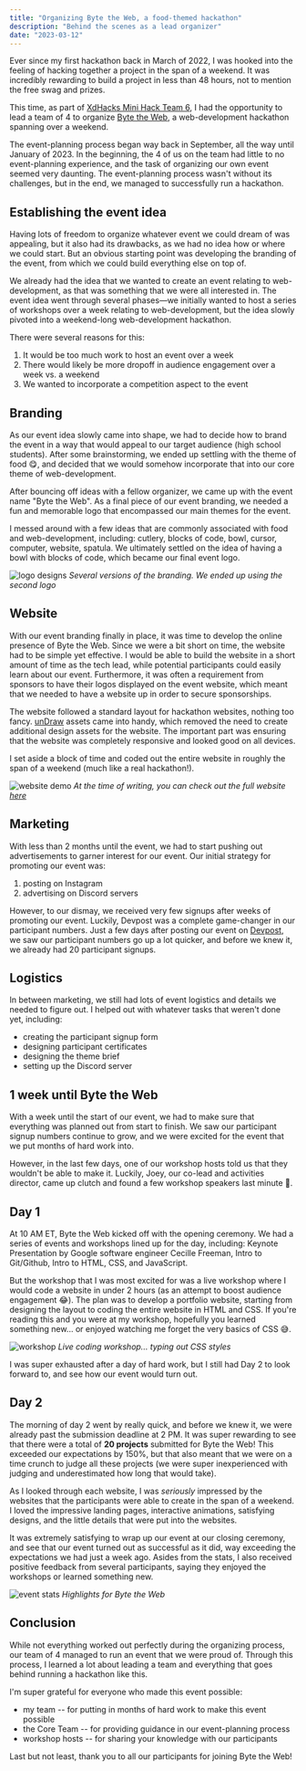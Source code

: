 ```yaml
---
title: "Organizing Byte the Web, a food-themed hackathon"
description: "Behind the scenes as a lead organizer"
date: "2023-03-12"
---
```


Ever since my first hackathon back in March of 2022, I was hooked into the feeling of hacking together a project in the span of a weekend. It was incredibly rewarding to build a project in less than 48 hours, not to mention the free swag and prizes.

This time, as part of [XdHacks Mini Hack Team 6](https://mini.xdhacks.com/), I had the opportunity to lead a team of 4 to organize [Byte the Web](https://mini.xdhacks.com/hackteam6/byte-the-web), a web-development hackathon spanning over a weekend.

The event-planning process began way back in September, all the way until January of 2023. In the beginning, the 4 of us on the team had little to no event-planning experience, and the task of organizing our own event seemed very daunting. The event-planning process wasn't without its challenges, but in the end, we managed to successfully run a hackathon.

## Establishing the event idea

Having lots of freedom to organize whatever event we could dream of was appealing, but it also had its drawbacks, as we had no idea how or where we could start. But an obvious starting point was developing the branding of the event, from which we could build everything else on top of.

We already had the idea that we wanted to create an event relating to web-development, as that was something that we were all interested in. The event idea went through several phases—we initially wanted to host a series of workshops over a week relating to web-development, but the idea slowly pivoted into a weekend-long web-development hackathon. 

There were several reasons for this:
1. It would be too much work to host an event over a week
2. There would likely be more dropoff in audience engagement over a week vs. a weekend
3. We wanted to incorporate a competition aspect to the event

## Branding

As our event idea slowly came into shape, we had to decide how to brand the event in a way that would appeal to our target audience (high school students). After some brainstorming, we ended up settling with the theme of food 😋, and decided that we would somehow incorporate that into our core theme of web-development.

After bouncing off ideas with a fellow organizer, we came up with the event name "Byte the Web". As a final piece of our event branding, we needed a fun and memorable logo that encompassed our main themes for the event.

I messed around with a few ideas that are commonly associated with food and web-development, including: cutlery, blocks of code, bowl, cursor, computer, website, spatula. We ultimately settled on the idea of having a bowl with blocks of code, which became our final event logo.

![logo designs](/images/writing/byte-the-web/logodesigns.png)
*Several versions of the branding. We ended up using the second logo*

## Website

With our event branding finally in place, it was time to develop the online presence of Byte the Web. Since we were a bit short on time, the website had to be simple yet effective. I would be able to build the website in a short amount of time as the tech lead, while potential participants could easily learn about our event. Furthermore, it was often a requirement from sponsors to have their logos displayed on the event website, which meant that we needed to have a website up in order to secure sponsorships.

The website followed a standard layout for hackathon websites, nothing too fancy. [unDraw](https://undraw.co/) assets came into handy, which removed the need to create additional design assets for the website. The important part was ensuring that the website was completely responsive and looked good on all devices. 

I set aside a block of time and coded out the entire website in roughly the span of a weekend (much like a real hackathon!).

![website demo](/images/writing/byte-the-web/website.gif)
*At the time of writing, you can check out the full website [here](https://mini.xdhacks.com/hackteam6/byte-the-web)*

## Marketing

With less than 2 months until the event, we had to start pushing out advertisements to garner interest for our event. Our initial strategy for promoting our event was:
1. posting on Instagram
2. advertising on Discord servers

However, to our dismay, we received very few signups after weeks of promoting our event. Luckily, Devpost was a complete game-changer in our participant numbers. Just a few days after posting our event on [Devpost](https://byte-the-web.devpost.com/), we saw our participant numbers go up a lot quicker, and before we knew it, we already had 20 participant signups. 

## Logistics

In between marketing, we still had lots of event logistics and details we needed to figure out. I helped out with whatever tasks that weren't done yet, including:
- creating the participant signup form
- designing participant certificates
- designing the theme brief
- setting up the Discord server

## 1 week until Byte the Web

With a week until the start of our event, we had to make sure that everything was planned out from start to finish. We saw our participant signup numbers continue to grow, and we were excited for the event that we put months of hard work into. 

However, in the last few days, one of our workshop hosts told us that they wouldn't be able to make it. Luckily, Joey, our co-lead and activities director, came up clutch and found a few workshop speakers last minute 😤.

## Day 1

At 10 AM ET, Byte the Web kicked off with the opening ceremony. We had a series of events and workshops lined up for the day, including: Keynote Presentation by Google software engineer Cecille Freeman, Intro to Git/Github, Intro to HTML, CSS, and JavaScript.

But the workshop that I was most excited for was a live workshop where I would code a website in under 2 hours (as an attempt to boost audience engagement 😂). The plan was to develop a portfolio website, starting from designing the layout to coding the entire website in HTML and CSS. If you're reading this and you were at my workshop, hopefully you learned something new... or enjoyed watching me forget the very basics of CSS 😅.

![workshop](/images/writing/byte-the-web/workshop.png)
*Live coding workshop... typing out CSS styles*

I was super exhausted after a day of hard work, but I still had Day 2 to look forward to, and see how our event would turn out.

## Day 2

The morning of day 2 went by really quick, and before we knew it, we were already past the submission deadline at 2 PM. It was super rewarding to see that there were a total of **20 projects** submitted for Byte the Web! This exceeded our expectations by 150%, but that also meant that we were on a time crunch to judge all these projects (we were super inexperienced with judging and underestimated how long that would take).

As I looked through each website, I was *seriously* impressed by the websites that the participants were able to create in the span of a weekend. I loved the impressive landing pages, interactive animations, satisfying designs, and the little details that were put into the websites.

It was extremely satisfying to wrap up our event at our closing ceremony, and see that our event turned out as successful as it did, way exceeding the expectations we had just a week ago. Asides from the stats, I also received positive feedback from several participants, saying they enjoyed the workshops or learned something new.

![event stats](/images/writing/byte-the-web/stats.png)
*Highlights for Byte the Web*

## Conclusion

While not everything worked out perfectly during the organizing process, our team of 4 managed to run an event that we were proud of. Through this process, I learned a lot about leading a team and everything that goes behind running a hackathon like this.

I'm super grateful for everyone who made this event possible:
- my team -- for putting in months of hard work to make this event possible
- the Core Team -- for providing guidance in our event-planning process
- workshop hosts -- for sharing your knowledge with our participants

Last but not least, thank you to all our participants for joining Byte the Web!